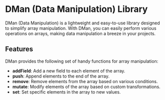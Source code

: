 # DMan (Data Manipulation) Library

DMan (Data Manipulation) is a lightweight and easy-to-use library designed to simplify array manipulation. With DMan, you can easily perform various operations on arrays, making data manipulation a breeze in your projects.

## Features

DMan provides the following set of handy functions for array manipulation:

- **addField**: Add a new field to each element of the array.
- **push**: Append elements to the end of the array.
- **remove**: Remove elements from the array based on various conditions.
- **mutate**: Modify elements of the array based on custom transformations.
- **set**: Set specific elements in the array to new values.

